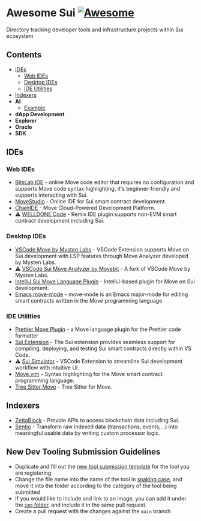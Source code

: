 # Awesome Sui [![Awesome](https://awesome.re/badge.svg)](https://awesome.re)

Directory tracking developer tools and infrastructure projects within Sui ecosystem

## Contents

- [IDEs](#ides)
    - [Web IDEs](#web-ides)
    - [Desktop IDEs](#desktop-ides)
    - [IDE Utilities](#ide-utilities)
- [Indexers](#indexers)
- **AI**
    - [Example](./AI/example.md)
- **dApp Development**
- **Explorer**
- **Oracle**
- **SDK**

## IDEs

### Web IDEs
- [BitsLab IDE](IDE/bitslab_ide.md) - online Move code editor that requires no configuration and supports Move code syntax highlighting, it's beginner-friendly and supports interacting with Sui.
- [MoveStudio](IDE/movestudio.md) - Online IDE for Sui smart contract development.
- [ChainIDE](IDE/chainide.md) - Move Cloud-Powered Development Platform.
- ⚠️ [WELLDONE Code](IDE/welldone_code.md) - Remix IDE plugin supports non-EVM smart contract development including Sui.

### Desktop IDEs
- [VSCode Move by Mysten Labs](IDE/vscode_mysten_move_analyzer.md) - VSCode Extension supports Move on Sui development with LSP features through Move Analyzer developed by Mysten Labs.
- ⚠️ [VSCode Sui Move Analyzer by Movebit](IDE/vscode_movebit_sui_move_analyzer.md) - A fork of VSCode Move by Mysten Labs.
- [IntelliJ Sui Move Language Plugin](IDE/intellij_sui_move_language.md) - IntelliJ-based plugin for Move on Sui development.
- [Emacs move-mode](IDE/emacs_movemode.md) - move-mode is an Emacs major-mode for editing smart contracts written in the Move programming language

### IDE Utilities
- [Prettier Move Plugin](IDE/prettier_move_plugin.md) - a Move language plugin for the Prettier code formatter
- [Sui Extension](IDE/vscode_sui_extension.md) - The Sui extension provides seamless support for compiling, deploying, and testing Sui smart contracts directly within VS Code.
- ⚠️ [Sui Simulator](IDE/vscode_sui_simulator.md) - VSCode Extension to streamline Sui development workflow with intuitive UI.
- [Move.vim](IDE/movevim.md) - Syntax highlighting for the Move smart contract programming language.
- [Tree Sitter Move](IDE/tree_sitter_move.md) - Tree Sitter for Move.

## Indexers
- [ZettaBlock](Indexer/zettablock.md) - Provide APIs to access blockchain data including Sui.
- [Sentio](Indexer/sentio.md) - Transform raw indexed data (transactions, events,...) into meaningful usable data by writing custom processor logic.

## New Dev Tooling Submission Guidelines

- Duplicate and fill out the [new tool submission template](./new_tool_submission_template.md) for the tool you are registering
- Change the file name into the name of the tool in [snaking case](https://en.wikipedia.org/wiki/Snake_case), and move it into the folder according to the category of the tool being submitted
- If you would like to include and link to an image, you can add it under the [`img` folder](./img/), and include it in the same pull request.
- Create a pull request with the changes against the `main` branch


